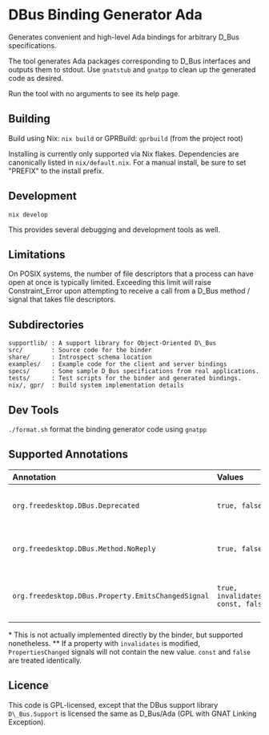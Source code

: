DBus Binding Generator Ada
==========================
Generates convenient and high-level Ada bindings for arbitrary D\_Bus specifications.

The tool generates Ada packages corresponding to D\_Bus interfaces and outputs them to stdout.
Use `gnatstub` and `gnatpp` to clean up the generated code as desired.

Run the tool with no arguments to see its help page.

Building
--------
Build using Nix: `nix build` or GPRBuild: `gprbuild` (from the project root)

Installing is currently only supported via Nix flakes. Dependencies are canonically listed
in `nix/default.nix`. For a manual install, be sure to set "PREFIX" to the install prefix.

Development
-----------
`nix develop`

This provides several debugging and development tools as well.

Limitations
-----------
On POSIX systems, the number of file descriptors that a process can have open at once
is typically limited. Exceeding this limit will raise Constraint\_Error upon attempting
to receive a call from a D\_Bus method / signal that takes file descriptors.

Subdirectories
--------------
```
supportlib/ : A support library for Object-Oriented D\_Bus
src/        : Source code for the binder
share/      : Introspect schema location
examples/   : Example code for the client and server bindings
specs/      : Some sample D_Bus specifications from real applications.
tests/      : Test scripts for the binder and generated bindings.
nix/, gpr/  : Build system implementation details
```

Dev Tools
---------
`./format.sh` format the binding generator code using `gnatpp`

Supported Annotations
---------------------
| Annotation                                         | Values                            | Meaning                                                                         |
| :------------------------------------------------- | :-------------------------------- | :------------------------------------------------------------------------------ |
| `org.freedesktop.DBus.Deprecated`                  | `true, false`                     | Emits `pragma Obsolescent` for the entity in question.                          |
| `org.freedesktop.DBus.Method.NoReply`              | `true, false`                     | Suppresses producing or waiting for a reply for a method call\*                 |
| `org.freedesktop.DBus.Property.EmitsChangedSignal` | `true, invalidates, const, false` | Controls whether `PropertiesChanged` is emitted when a property is modified\*\* |

\* This is not actually implemented directly by the binder, but supported nonetheless.
\*\* If a property with `invalidates` is modified, `PropertiesChanged` signals will not contain the new value. `const` and `false` are treated identically.

Licence
-------
This code is GPL-licensed, except that the DBus support library `D\_Bus.Support` is licensed the same as D\_Bus/Ada (GPL with GNAT Linking Exception).
